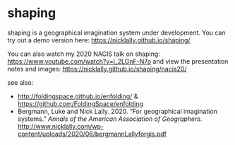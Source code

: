 # shaping
shaping is a geographical imagination system under development. You can try out a demo version here: https://nicklally.github.io/shaping/ 

You can also watch my 2020 NACIS talk on shaping: https://www.youtube.com/watch?v=l_2LGnF-N7o and view the presentation notes and images: https://nicklally.github.io/shaping/nacis20/

see also: 
- http://foldingspace.github.io/enfolding/ & https://github.com/FoldingSpace/enfolding
- Bergmann, Luke and Nick Lally. 2020. “For geographical imagination systems.” _Annals of the American Association of Geographers_. http://www.nicklally.com/wp-content/uploads/2020/06/bergmannLallyforgis.pdf
